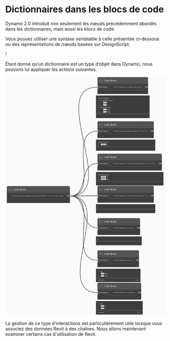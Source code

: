 # Dictionnaires dans les blocs de code

Dynamo 2.0 introduit non seulement les nœuds précédemment abordés dans les dictionnaires, mais aussi les blocs de code.

Vous pouvez utiliser une syntaxe semblable à celle présentée ci-dessous ou des représentations de nœuds basées sur DesignScript.

\![](<../images/5-5/1/what is a dictionary - what are the changes (1) (1).jpg>)

Étant donné qu’un dictionnaire est un type d’objet dans Dynamo, nous pouvons lui appliquer les actions suivantes.

![](../images/5-5/3/dictionariesincb-actionswithcodeblocks.jpg)

La gestion de ce type d’interactions est particulièrement utile lorsque vous associez des données Revit à des chaînes. Nous allons maintenant examiner certains cas d'utilisation de Revit.
